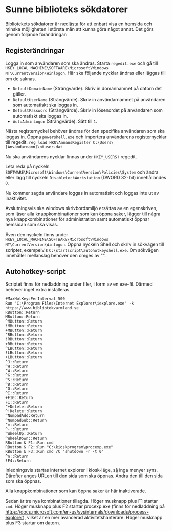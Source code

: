 # Sunne biblioteks sökdatorer

Bibliotekets sökdatorer är nedlåsta för att enbart visa en hemsida och minska möjligheten i största mån att kunna göra något annat. Det görs genom följande förändringar:

## Registerändringar

Logga in som användaren som ska ändras. Starta ```regedit.exe``` och gå till ```HKEY_LOCAL_MACHINE\SOFTWARE\Microsoft\Windows NT\CurrentVersion\Winlogon```. Här ska följande nycklar ändras eller läggas till om de saknas.

* ```DefaultDomainName``` (Strängvärde). Skriv in domännamnet på datorn det gäller.
* ```DefaultUserName``` (Strängvärde). Skriv in användarnamnet på användaren som automatiskt ska loggas in.
* ```DefaultPassword``` (Strängvärde). Skriv in lösenordet på användaren som automatiskt ska loggas in.
* ```AutoAdminLogon``` (Strängvärde). Sätt till ```1```.

Nästa registernyckel behöver ändras för den specifika användaren som ska loggas in. Öppna ```powershell.exe``` och importera användarens registernycklar till regedit.
```reg load HKU\AnnansRegister C:\Users\[Användarnamn]\ntuser.dat```

Nu ska användarens nycklar finnas under ```HKEY_USERS``` i regedit.

Leta reda på nyckeln ```SOFTWARE\Microsoft\Windows\CurrentVersion\Policies\System``` och ändra eller lägg till nyckeln ```DisableLockWorkstation``` (DWORD 32-bit) innehållandes ```0```.

Nu kommer sagda användare loggas in automatiskt och loggas inte ut av inaktivitet.

Avslutningsvis ska windows skrivbordsmiljö ersättas av en egenskriven, som låser alla knappkombinationer som kan öppna saker, lägger till några nya knappkombinationer för administration samt automatiskt öppnar hemsidan som ska visas.

Även den nyckeln finns under ```HKEY_LOCAL_MACHINE\SOFTWARE\Microsoft\Windows NT\CurrentVersion\Winlogon```. Öppna nyckeln Shell och skriv in sökvägen till scriptet, exempelvis ```C:\startscript\autohotkeyshell.exe```. Om sökvägen innehåller mellanslag behöver den omges av "".

## Autohotkey-script

Scriptet finns för nedladdning under filer, i form av en exe-fil. Därmed behöver inget extra installeras.

```
#MaxHotKeysPerInterval 500
Run "C:\Program Files\Internet Explorer\iexplore.exe" -k https://www.bibliotekvarmland.se
RButton::Return
MButton::Return
^MButton::Return
!MButton::Return
+MButton::Return
^RButton::Return
!RButton::Return
+RButton::Return
^LButton::Return
!LButton::Return
+LButton::Return
^J::Return
^H::Return
^W::Return
^G::Return
^S::Return
^B::Return
^O::Return
^I::Return
+F10::Return
F1::Return
^+Delete::Return
^!Delete::Return
^NumpadAdd:Return
^NumpadSub::Return
^=::Return
^-::Return
^WheelUp::Return
^WheelDown::Return
RButton & F1::Run cmd
RButton & F2::Run "C:\kioskprogram\procexp.exe"
RButton & F3::Run cmd /C "shutdown -r -t 0"
^n::Return
!F4::Return
```

Inledningsvis startas internet explorer i kiosk-läge, så inga menyer syns. Därefter anges URLen till den sida som ska öppnas. Ändra den till den sida som ska öppnas.

Alla knappkombinationer som kan öppna saker är här inaktiverade.

Sedan är tre nya kombinationer tillagda. Höger musknapp plus F1 startar ```cmd```. Höger musknapp plus F2 startar procexp.exe (finns för nedladdning på https://docs.microsoft.com/en-us/sysinternals/downloads/process-explorer), vilket är en mer avancerad aktivitetshanterare. Höger musknapp plus F3 startar om datorn.
